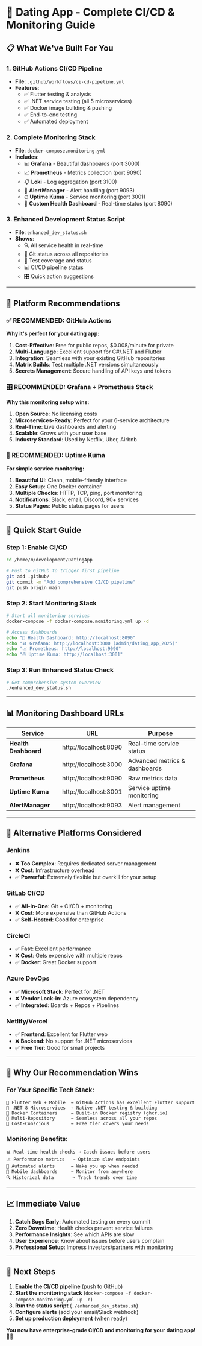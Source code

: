# 🚀 Dating App - Complete CI/CD & Monitoring Guide

## 📋 **What We've Built For You**

### **1. GitHub Actions CI/CD Pipeline**
- **File**: `.github/workflows/ci-cd-pipeline.yml`
- **Features**:
  - ✅ Flutter testing & analysis
  - ✅ .NET service testing (all 5 microservices)
  - ✅ Docker image building & pushing
  - ✅ End-to-end testing
  - ✅ Automated deployment

### **2. Complete Monitoring Stack**
- **File**: `docker-compose.monitoring.yml`
- **Includes**:
  - 📊 **Grafana** - Beautiful dashboards (port 3000)
  - 📈 **Prometheus** - Metrics collection (port 9090)
  - 📋 **Loki** - Log aggregation (port 3100)
  - 🚨 **AlertManager** - Alert handling (port 9093)
  - ⏰ **Uptime Kuma** - Service monitoring (port 3001)
  - 🎯 **Custom Health Dashboard** - Real-time status (port 8090)

### **3. Enhanced Development Status Script**
- **File**: `enhanced_dev_status.sh`
- **Shows**:
  - 🔍 All service health in real-time
  - 📝 Git status across all repositories
  - 🧪 Test coverage and status
  - 📊 CI/CD pipeline status
  - 🎛️ Quick action suggestions

---

## 🎯 **Platform Recommendations**

### **✅ RECOMMENDED: GitHub Actions**
**Why it's perfect for your dating app:**

1. **Cost-Effective**: Free for public repos, $0.008/minute for private
2. **Multi-Language**: Excellent support for C#/.NET and Flutter
3. **Integration**: Seamless with your existing GitHub repositories
4. **Matrix Builds**: Test multiple .NET versions simultaneously
5. **Secrets Management**: Secure handling of API keys and tokens

### **🎛️ RECOMMENDED: Grafana + Prometheus Stack**
**Why this monitoring setup wins:**

1. **Open Source**: No licensing costs
2. **Microservices-Ready**: Perfect for your 6-service architecture
3. **Real-Time**: Live dashboards and alerting
4. **Scalable**: Grows with your user base
5. **Industry Standard**: Used by Netflix, Uber, Airbnb

### **📱 RECOMMENDED: Uptime Kuma**
**For simple service monitoring:**

1. **Beautiful UI**: Clean, mobile-friendly interface
2. **Easy Setup**: One Docker container
3. **Multiple Checks**: HTTP, TCP, ping, port monitoring
4. **Notifications**: Slack, email, Discord, 90+ services
5. **Status Pages**: Public status pages for users

---

## 🚀 **Quick Start Guide**

### **Step 1: Enable CI/CD**
```bash
cd /home/m/development/DatingApp

# Push to GitHub to trigger first pipeline
git add .github/
git commit -m "Add comprehensive CI/CD pipeline"
git push origin main
```

### **Step 2: Start Monitoring Stack**
```bash
# Start all monitoring services
docker-compose -f docker-compose.monitoring.yml up -d

# Access dashboards
echo "🎯 Health Dashboard: http://localhost:8090"
echo "📊 Grafana: http://localhost:3000 (admin/dating_app_2025)"
echo "📈 Prometheus: http://localhost:9090"
echo "⏰ Uptime Kuma: http://localhost:3001"
```

### **Step 3: Run Enhanced Status Check**
```bash
# Get comprehensive system overview
./enhanced_dev_status.sh
```

---

## 📊 **Monitoring Dashboard URLs**

| Service | URL | Purpose |
|---------|-----|---------|
| **Health Dashboard** | http://localhost:8090 | Real-time service status |
| **Grafana** | http://localhost:3000 | Advanced metrics & dashboards |
| **Prometheus** | http://localhost:9090 | Raw metrics data |
| **Uptime Kuma** | http://localhost:3001 | Service uptime monitoring |
| **AlertManager** | http://localhost:9093 | Alert management |

---

## 🔧 **Alternative Platforms Considered**

### **Jenkins** 
- ❌ **Too Complex**: Requires dedicated server management
- ❌ **Cost**: Infrastructure overhead
- ✅ **Powerful**: Extremely flexible but overkill for your setup

### **GitLab CI/CD**
- ✅ **All-in-One**: Git + CI/CD + monitoring
- ❌ **Cost**: More expensive than GitHub Actions
- ✅ **Self-Hosted**: Good for enterprise

### **CircleCI**
- ✅ **Fast**: Excellent performance
- ❌ **Cost**: Gets expensive with multiple repos
- ✅ **Docker**: Great Docker support

### **Azure DevOps**
- ✅ **Microsoft Stack**: Perfect for .NET
- ❌ **Vendor Lock-in**: Azure ecosystem dependency
- ✅ **Integrated**: Boards + Repos + Pipelines

### **Netlify/Vercel**
- ✅ **Frontend**: Excellent for Flutter web
- ❌ **Backend**: No support for .NET microservices
- ✅ **Free Tier**: Good for small projects

---

## 🎯 **Why Our Recommendation Wins**

### **For Your Specific Tech Stack:**
```
🎯 Flutter Web + Mobile  → GitHub Actions has excellent Flutter support
🎯 .NET 8 Microservices  → Native .NET testing & building  
🎯 Docker Containers     → Built-in Docker registry (ghcr.io)
🎯 Multi-Repository      → Seamless across all your repos
🎯 Cost-Conscious        → Free tier covers your needs
```

### **Monitoring Benefits:**
```
📊 Real-time health checks → Catch issues before users
📈 Performance metrics   → Optimize slow endpoints  
🚨 Automated alerts      → Wake you up when needed
📱 Mobile dashboards     → Monitor from anywhere
🔍 Historical data       → Track trends over time
```

---

## 📈 **Immediate Value**

1. **Catch Bugs Early**: Automated testing on every commit
2. **Zero Downtime**: Health checks prevent service failures  
3. **Performance Insights**: See which APIs are slow
4. **User Experience**: Know about issues before users complain
5. **Professional Setup**: Impress investors/partners with monitoring

---

## 🎉 **Next Steps**

1. **Enable the CI/CD pipeline** (push to GitHub)
2. **Start the monitoring stack** (`docker-compose -f docker-compose.monitoring.yml up -d`)
3. **Run the status script** (`./enhanced_dev_status.sh`)
4. **Configure alerts** (add your email/Slack webhook)
5. **Set up production deployment** (when ready)

**You now have enterprise-grade CI/CD and monitoring for your dating app! 🚀💕**
